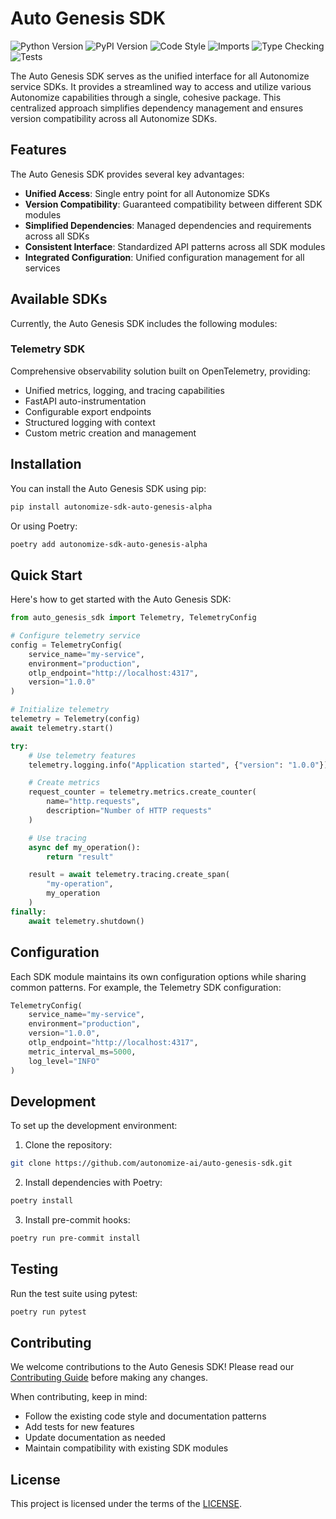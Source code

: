 # Auto Genesis SDK

![Python Version](https://img.shields.io/badge/Python-3.12+-blue?style=for-the-badge&logo=python)
![PyPI Version](https://img.shields.io/pypi/v/autonomize-sdk-python-alpha?style=for-the-badge&logo=pypi)
![Code Style](https://img.shields.io/badge/code%20style-black-000000.svg?style=for-the-badge)
![Imports](https://img.shields.io/badge/imports-isort-1674b1?style=for-the-badge&logo=pycharm)
![Type Checking](https://img.shields.io/badge/type%20checking-mypy-blue?style=for-the-badge&logo=python)
![Tests](https://img.shields.io/badge/tests-pytest-0A9EDC?style=for-the-badge&logo=pytest)

The Auto Genesis SDK serves as the unified interface for all Autonomize service SDKs. It provides a streamlined way to access and utilize various Autonomize capabilities through a single, cohesive package. This centralized approach simplifies dependency management and ensures version compatibility across all Autonomize SDKs.

## Features

The Auto Genesis SDK provides several key advantages:

- **Unified Access**: Single entry point for all Autonomize SDKs
- **Version Compatibility**: Guaranteed compatibility between different SDK modules
- **Simplified Dependencies**: Managed dependencies and requirements across all SDKs
- **Consistent Interface**: Standardized API patterns across all SDK modules
- **Integrated Configuration**: Unified configuration management for all services

## Available SDKs

Currently, the Auto Genesis SDK includes the following modules:

### Telemetry SDK
Comprehensive observability solution built on OpenTelemetry, providing:
- Unified metrics, logging, and tracing capabilities
- FastAPI auto-instrumentation
- Configurable export endpoints
- Structured logging with context
- Custom metric creation and management

## Installation

You can install the Auto Genesis SDK using pip:

```bash
pip install autonomize-sdk-auto-genesis-alpha
```

Or using Poetry:

```bash
poetry add autonomize-sdk-auto-genesis-alpha
```

## Quick Start

Here's how to get started with the Auto Genesis SDK:

```python
from auto_genesis_sdk import Telemetry, TelemetryConfig

# Configure telemetry service
config = TelemetryConfig(
    service_name="my-service",
    environment="production",
    otlp_endpoint="http://localhost:4317",
    version="1.0.0"
)

# Initialize telemetry
telemetry = Telemetry(config)
await telemetry.start()

try:
    # Use telemetry features
    telemetry.logging.info("Application started", {"version": "1.0.0"})

    # Create metrics
    request_counter = telemetry.metrics.create_counter(
        name="http.requests",
        description="Number of HTTP requests"
    )

    # Use tracing
    async def my_operation():
        return "result"

    result = await telemetry.tracing.create_span(
        "my-operation",
        my_operation
    )
finally:
    await telemetry.shutdown()
```


## Configuration

Each SDK module maintains its own configuration options while sharing common patterns. For example, the Telemetry SDK configuration:

```python
TelemetryConfig(
    service_name="my-service",
    environment="production",
    version="1.0.0",
    otlp_endpoint="http://localhost:4317",
    metric_interval_ms=5000,
    log_level="INFO"
)
```

## Development

To set up the development environment:

1. Clone the repository:
```bash
git clone https://github.com/autonomize-ai/auto-genesis-sdk.git
```

2. Install dependencies with Poetry:
```bash
poetry install
```

3. Install pre-commit hooks:
```bash
poetry run pre-commit install
```

## Testing

Run the test suite using pytest:

```bash
poetry run pytest
```

## Contributing

We welcome contributions to the Auto Genesis SDK! Please read our [Contributing Guide](CONTRIBUTING.md) before making any changes.

When contributing, keep in mind:
- Follow the existing code style and documentation patterns
- Add tests for new features
- Update documentation as needed
- Maintain compatibility with existing SDK modules
## License

This project is licensed under the terms of the [LICENSE](LICENSE).
